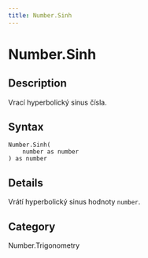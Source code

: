 ```yaml
---
title: Number.Sinh
---
```


# Number.Sinh


## Description

Vrací hyperbolický sinus čísla.


## Syntax

```powerquery
Number.Sinh(
    number as number
) as number
```


## Details

Vrátí hyperbolický sinus hodnoty <code>number</code>.



## Category
Number.Trigonometry
